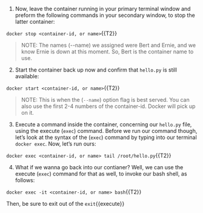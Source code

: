 1. Now, leave the container running in your primary terminal window and preform the following commands in your secondary window, to stop the latter container:

`docker stop <container-id, or name>`{{T2}}

> NOTE: The names (--name) we assigned were Bert and Ernie, and we know Ernie is down at this moment. So, Bert is the container name to use.

2. Start the container back up now and confirm that ```hello.py``` is still available:

`docker start <container-id, or name>`{{T2}}

> NOTE: This is when the (```--name```) option flag is best served. You can also use the first 2-4 numbers of the container-id. Docker will pick up on it.

3. Execute a command inside the container, concerning our `hello.py` file, using the execute (`exec`) command. Before we run our command though, let’s look at the syntax of the (`exec`) command by typing into our terminal `docker exec`. Now, let’s run ours:

`docker exec <container-id, or name> tail /root/hello.py`{{T2}}


4. What if we wanna go back into our contianer? Well, we can use the execute (```exec```) command for that as well, to invoke our bash shell, as follows:

`docker exec -it <container-id, or name> bash`{{T2}}

Then, be sure to exit out of the
`exit`{{execute}}